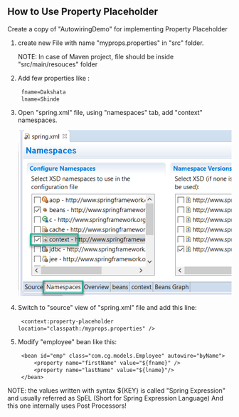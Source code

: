 ## How to Use Property Placeholder 

Create a copy of "AutowiringDemo" for implementing Property Placeholder

1. create new File with name "myprops.properties"
   in "src" folder.
   
   NOTE: In case of Maven project, file should be
	 inside "src/main/resouces" folder

2. Add few properties like :
   
        fname=Dakshata
        lname=Shinde

3. Open "spring.xml" file, using "namespaces" tab, add "context" namespaces.

	![alt text](images/spring-context-ns.png "Selecting context namespace")

4. Switch to "source" view of "spring.xml" file and add this line:

    	<context:property-placeholder location="classpath:/myprops.properties" />

5. Modify "employee" bean like this:

	    <bean id="emp" class="com.cg.models.Employee" autowire="byName">
	        <property name="firstName" value="${fname}" />
	        <property name="lastName" value="${lname}"/>
	    </bean>

NOTE: the values written with syntax ${KEY} is called "Spring Expression"
	and usually referred as SpEL (Short for Spring Expression Language)
	And this one internally uses Post Processors!

